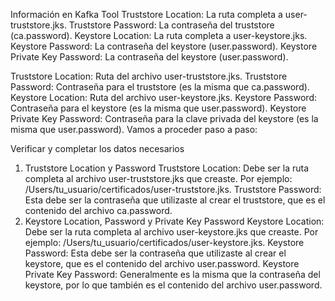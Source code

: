 Información en Kafka Tool
Truststore Location: La ruta completa a user-truststore.jks.
Truststore Password: La contraseña del truststore (ca.password).
Keystore Location: La ruta completa a user-keystore.jks.
Keystore Password: La contraseña del keystore (user.password).
Keystore Private Key Password: La contraseña del keystore (user.password).





Truststore Location: Ruta del archivo user-truststore.jks.
Truststore Password: Contraseña para el truststore (es la misma que ca.password).
Keystore Location: Ruta del archivo user-keystore.jks.
Keystore Password: Contraseña para el keystore (es la misma que user.password).
Keystore Private Key Password: Contraseña para la clave privada del keystore (es la misma que user.password).
Vamos a proceder paso a paso:

Verificar y completar los datos necesarios
1. Truststore Location y Password
Truststore Location: Debe ser la ruta completa al archivo user-truststore.jks que creaste. Por ejemplo: /Users/tu_usuario/certificados/user-truststore.jks.
Truststore Password: Esta debe ser la contraseña que utilizaste al crear el truststore, que es el contenido del archivo ca.password.
2. Keystore Location, Password y Private Key Password
Keystore Location: Debe ser la ruta completa al archivo user-keystore.jks que creaste. Por ejemplo: /Users/tu_usuario/certificados/user-keystore.jks.
Keystore Password: Esta debe ser la contraseña que utilizaste al crear el keystore, que es el contenido del archivo user.password.
Keystore Private Key Password: Generalmente es la misma que la contraseña del keystore, por lo que también es el contenido del archivo user.password.